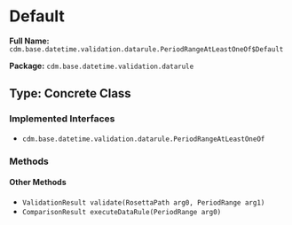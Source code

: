 # Default

**Full Name:** `cdm.base.datetime.validation.datarule.PeriodRangeAtLeastOneOf$Default`

**Package:** `cdm.base.datetime.validation.datarule`

## Type: Concrete Class

### Implemented Interfaces

- `cdm.base.datetime.validation.datarule.PeriodRangeAtLeastOneOf`

### Methods

#### Other Methods

- `ValidationResult validate(RosettaPath arg0, PeriodRange arg1)`
- `ComparisonResult executeDataRule(PeriodRange arg0)`

